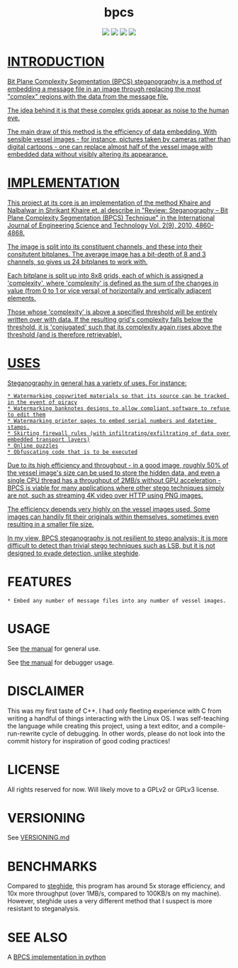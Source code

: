 <p align="center">
	<h1 align="center">bpcs</h1>
</p>

<p align="center">
	<a href="LICENSE"><img src="https://img.shields.io/github/license/NotCompsky/bpcs"/></a>
	<a href="https://github.com/notcompsky/bpcs/releases"><img src="https://img.shields.io/github/v/release/NotCompsky/bpcs"/></a>
	<a href="https://hub.docker.com/repository/docker/notcompsky/bpcs/tags"><img src="https://img.shields.io/docker/image-size/notcompsky/bpcs?label=Docker%20image"/></a>
	<a href="https://github.com/notcompsky/bpcs/graphs/commit-activity"><img src="https://img.shields.io/github/commit-activity/w/NotCompsky/bpcs"/>
</p>

# INTRODUCTION

Bit Plane Complexity Segmentation (BPCS) steganography is a method of embedding a message file in an image through replacing the most "complex" regions with the data from the message file.

The idea behind it is that these complex grids appear as noise to the human eye.

The main draw of this method is the efficiency of data embedding. With sensible vessel images - for instance, pictures taken by cameras rather than digital cartoons - one can replace almost half of the vessel image with embedded data without visibly altering its appearance.

# IMPLEMENTATION

This project at its core is an implementation of the method Khaire and Nalbalwar in Shrikant Khaire et. al describe in "Review: Steganography – Bit Plane Complexity Segmentation (BPCS) Technique" in the International Journal of Engineering Science and Technology Vol. 2(9), 2010, 4860-4868.

The image is split into its constituent channels, and these into their consitutent bitplanes. The average image has a bit-depth of 8 and 3 channels, so gives us 24 bitplanes to work with.

Each bitplane is split up into 8x8 grids, each of which is assigned a 'complexity', where 'complexity' is defined as the sum of the changes in value (from 0 to 1 or vice versa) of horizontally and vertically adjacent elements.

Those whose 'complexity' is above a specified threshold will be entirely written over with data. If the resulting grid's complexity falls below the threshold, it is 'conjugated' such that its complexity again rises above the threshold (and is therefore retrievable).

# USES

Steganography in general has a variety of uses. For instance:

    * Watermarking copywrited materials so that its source can be tracked in the event of piracy
    * Watermarking banknotes designs to allow compliant software to refuse to edit them
    * Watermarking printer pages to embed serial numbers and datetime stamps.
    * Skirting firewall rules (with infiltrating/exfiltrating of data over embedded transport layers)
    * Online puzzles
    * Obfuscating code that is to be executed

Due to its high efficiency and throughput - in a good image, roughly 50% of the vessel image's size can be used to store the hidden data, and even a single CPU thread has a throughput of 2MB/s without GPU acceleration - BPCS is viable for many applications where other stego techniques simply are not, such as streaming 4K video over HTTP using PNG images.

The efficiency depends very highly on the vessel images used. Some images can handily fit their originals within themselves, sometimes even resulting in a smaller file size.

In my view, BPCS steganography is not resilient to stego analysis; it is more difficult to detect than trivial stego techniques such as LSB, but it is not designed to evade detection, unlike [steghide](http://steghide.sourceforge.net/).

# FEATURES

    * Embed any number of message files into any number of vessel images.

# USAGE

See [the manual](doc/bpcs.md) for general use.

See [the manual](doc/bpcs-v.md) for debugger usage.

# DISCLAIMER

This was my first taste of C++. I had only fleeting experience with C from writing a handful of things interacting with the Linux OS. I was self-teaching the language while creating this project, using a text editor, and a compile-run-rewrite cycle of debugging. In other words, please do not look into the commit history for inspiration of good coding practices!

# LICENSE

All rights reserved for now. Will likely move to a GPLv2 or GPLv3 license.

# VERSIONING

See [VERSIONING.md](VERSIONING.md)

# BENCHMARKS

Compared to [steghide](http://steghide.sourceforge.net/), this program has around 5x storage efficiency, and 10x more throughput (over 1MB/s, compared to 100KB/s on my machine). However, steghide uses a very different method that I suspect is more resistant to steganalysis.

# SEE ALSO

A [BPCS implementation in python](https://github.com/mobeets/bpcs)
